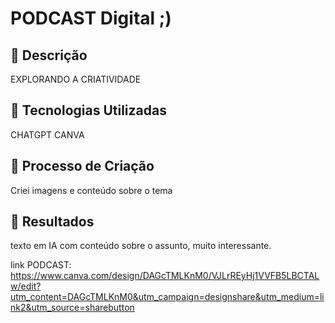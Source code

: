 # PODCAST Digital   ;)
## 📒 Descrição

EXPLORANDO A CRIATIVIDADE

## 🤖 Tecnologias Utilizadas
CHATGPT
CANVA

## 🧐 Processo de Criação
Criei imagens e conteúdo sobre o tema

## 🚀 Resultados

texto em IA com conteúdo sobre o assunto, muito interessante.

link PODCAST: https://www.canva.com/design/DAGcTMLKnM0/VJLrREyHj1VVFB5LBCTALw/edit?utm_content=DAGcTMLKnM0&utm_campaign=designshare&utm_medium=link2&utm_source=sharebutton
